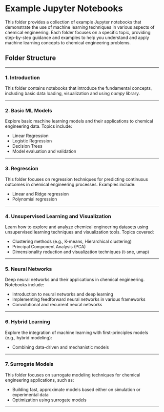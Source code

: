 # Example Jupyter Notebooks

This folder provides a collection of example Jupyter notebooks that demonstrate the use of machine learning techniques in various aspects of chemical engineering. 
Each folder focuses on a specific topic, providing step-by-step guidance and examples to help you understand and apply machine learning concepts to chemical engineering problems.

## Folder Structure

---

### 1. **Introduction**
This folder contains notebooks that introduce the fundamental concepts, including basic data loading, visualization and using *numpy* library.

---

### 2. **Basic ML Models**
Explore basic machine learning models and their applications to chemical engineering data. Topics include:
- Linear Regression
- Logistic Regression
- Decision Trees
- Model evaluation and validation

---

### 3. **Regression**
This folder focuses on regression techniques for predicting continuous outcomes in chemical engineering processes. Examples include:
- Linear and Ridge regression
- Polynomial regression

---

### 4. **Unsupervised Learning and Visualization**
Learn how to explore and analyze chemical engineering datasets using unsupervised learning techniques and visualization tools. Topics covered:
- Clustering methods (e.g., K-means, Hierarchical clustering)
- Principal Component Analysis (PCA)
- Dimensionality reduction and visualization techniques (t-sne, umap)

---

### 5. **Neural Networks**
Deep neural networks and their applications in chemical engineering. Notebooks include:
- Introduction to neural networks and deep learning
- Implementing feedforward neural networks in various frameworks
- Convolutional and recurrent neural networks

---

### 6. **Hybrid Learning**
Explore the integration of machine learning with first-principles models (e.g., hybrid modeling):
- Combining data-driven and mechanistic models

---

### 7. **Surrogate Models**
This folder focuses on surrogate modeling techniques for chemical engineering applications, such as:
- Building fast, approximate models based either on simulation or experimental data
- Optimization using surrogate models
---
